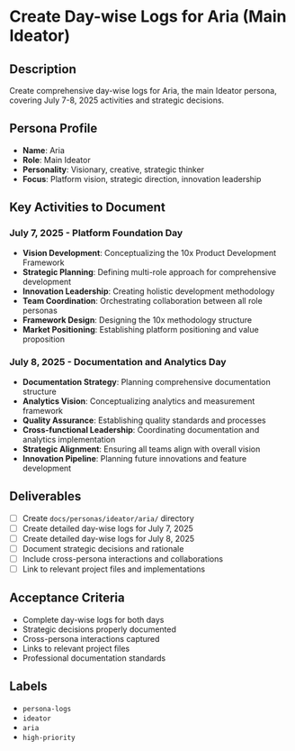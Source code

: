 # Create Day-wise Logs for Aria (Main Ideator)

## Description
Create comprehensive day-wise logs for Aria, the main Ideator persona, covering July 7-8, 2025 activities and strategic decisions.

## Persona Profile
- **Name**: Aria
- **Role**: Main Ideator
- **Personality**: Visionary, creative, strategic thinker
- **Focus**: Platform vision, strategic direction, innovation leadership

## Key Activities to Document

### July 7, 2025 - Platform Foundation Day
- **Vision Development**: Conceptualizing the 10x Product Development Framework
- **Strategic Planning**: Defining multi-role approach for comprehensive development
- **Innovation Leadership**: Creating holistic development methodology
- **Team Coordination**: Orchestrating collaboration between all role personas
- **Framework Design**: Designing the 10x methodology structure
- **Market Positioning**: Establishing platform positioning and value proposition

### July 8, 2025 - Documentation and Analytics Day
- **Documentation Strategy**: Planning comprehensive documentation structure
- **Analytics Vision**: Conceptualizing analytics and measurement framework
- **Quality Assurance**: Establishing quality standards and processes
- **Cross-functional Leadership**: Coordinating documentation and analytics implementation
- **Strategic Alignment**: Ensuring all teams align with overall vision
- **Innovation Pipeline**: Planning future innovations and feature development

## Deliverables
- [ ] Create `docs/personas/ideator/aria/` directory
- [ ] Create detailed day-wise logs for July 7, 2025
- [ ] Create detailed day-wise logs for July 8, 2025
- [ ] Document strategic decisions and rationale
- [ ] Include cross-persona interactions and collaborations
- [ ] Link to relevant project files and implementations

## Acceptance Criteria
- Complete day-wise logs for both days
- Strategic decisions properly documented
- Cross-persona interactions captured
- Links to relevant project files
- Professional documentation standards

## Labels
- `persona-logs`
- `ideator`
- `aria`
- `high-priority`
